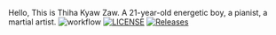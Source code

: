 Hello, This is Thiha Kyaw Zaw.
A 21-year-old energetic boy, a pianist, a martial artist.
![workflow](https://github.com/ThihaKZ16/sem/actions/workflows/main.yml/badge.svg)
[![LICENSE](https://img.shields.io/github/license/ThihaKZ16/sem.svg?style=flat-square)](https://github.com/ThihaKZ16/sem/blob/master/LICENSE)
[![Releases](https://img.shields.io/github/release/ThihaKZ16/sem/all.svg?style=flat-square)](https://github.com/ThihaKZ16/sem/releases)